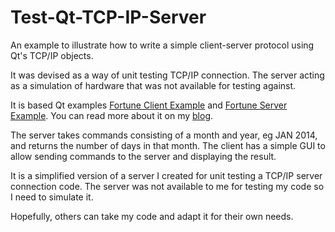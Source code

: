 # Test-Qt-TCP-IP-Server

An example to illustrate how to write a simple client-server protocol using Qt's TCP/IP  objects. 

It was devised as a way of unit testing TCP/IP connection. The server acting as a simulation of hardware that was not available for testing against.

It is based Qt examples [Fortune Client Example](http://doc.qt.io/qt-5/qtnetwork-fortuneclient-example.html) and [Fortune Server Example](http://doc.qt.io/qt-5/qtnetwork-fortuneserver-example.html). You can read more about it on my [blog](http://piersshepperson.co.uk/programming/2017/12/07/qt-tcpip-testing-server/).

The server takes commands consisting of a month and year, eg JAN 2014, and returns the number of days in that month. The client has a simple GUI to allow sending commands to the server and displaying the result.

It is a simplified version of a server I created for unit testing a TCP/IP server connection code. The server was not available to me for testing my code so I need to simulate it. 

Hopefully, others can take my code and adapt it for their own needs.
